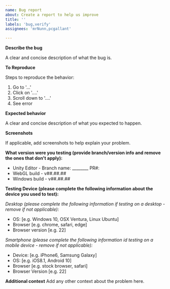 ```yaml
---
name: Bug report
about: Create a report to help us improve
title: ''
labels: 'bug,verify'
assignees: 'mrNunn,pcgallant'

---
```


**Describe the bug**

A clear and concise description of what the bug is.

**To Reproduce**

Steps to reproduce the behavior:
1. Go to '...'
2. Click on '....'
3. Scroll down to '....'
4. See error

**Expected behavior**

A clear and concise description of what you expected to happen.

**Screenshots**

If applicable, add screenshots to help explain your problem.

**What version were you testing (provide branch/version info and remove the ones that don't apply):**
- Unity Editor - Branch name: ________ PR#: 
- WebGL build - v##.##.##
- Windows build - v##.##.##

**Testing Device (please complete the following information about the device you used to test):**

*Desktop (please complete the following information if testing on a desktop - remove if not applicable):*
 - OS: [e.g. Windows 10, OSX Ventura, Linux Ubuntu]
 - Browser [e.g. chrome, safari, edge]
 - Browser version [e.g. 22]

*Smartphone (please complete the following information id testing on a mobile device - remove if not applicable):*
 - Device: [e.g. iPhone6, Samsung Galaxy]
 - OS: [e.g. iOS8.1, Android 10]
 - Browser [e.g. stock browser, safari]
 - Browser Version [e.g. 22]

**Additional context**
Add any other context about the problem here.
